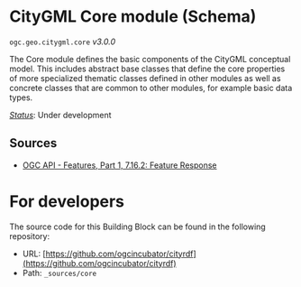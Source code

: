 
# CityGML Core module (Schema)

`ogc.geo.citygml.core` *v3.0.0*

The Core module defines the basic components of the CityGML conceptual model. This includes abstract base classes that define the core properties of more specialized thematic classes defined in other modules as well as concrete classes that are common to other modules, for example basic data types.

[*Status*](http://www.opengis.net/def/status): Under development

## Sources

* [OGC API - Features, Part 1, 7.16.2: Feature Response](https://docs.ogc.org/is/17-069r3/17-069r3.html#_response_7)

# For developers

The source code for this Building Block can be found in the following repository:

* URL: [https://github.com/ogcincubator/cityrdf](https://github.com/ogcincubator/cityrdf)
* Path: `_sources/core`

